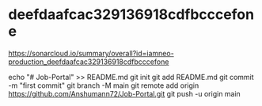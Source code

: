 # deefdaafcac329136918cdfbcccefone
https://sonarcloud.io/summary/overall?id=iamneo-production_deefdaafcac329136918cdfbcccefone

echo "# Job-Portal" >> README.md
git init
git add README.md
git commit -m "first commit"
git branch -M main
git remote add origin https://github.com/Anshumann72/Job-Portal.git
git push -u origin main